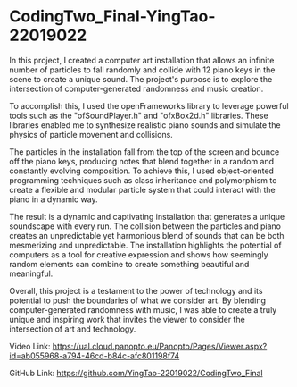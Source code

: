 # CodingTwo_Final-YingTao-22019022

In this project, I created a computer art installation that allows an infinite number of particles to fall randomly and collide with 12 piano keys in the scene to create a unique sound. The project's purpose is to explore the intersection of computer-generated randomness and music creation.

To accomplish this, I used the openFrameworks library to leverage powerful tools such as the "ofSoundPlayer.h" and "ofxBox2d.h" libraries. These libraries enabled me to synthesize realistic piano sounds and simulate the physics of particle movement and collisions.

The particles in the installation fall from the top of the screen and bounce off the piano keys, producing notes that blend together in a random and constantly evolving composition. To achieve this, I used object-oriented programming techniques such as class inheritance and polymorphism to create a flexible and modular particle system that could interact with the piano in a dynamic way.

The result is a dynamic and captivating installation that generates a unique soundscape with every run. The collision between the particles and piano creates an unpredictable yet harmonious blend of sounds that can be both mesmerizing and unpredictable. The installation highlights the potential of computers as a tool for creative expression and shows how seemingly random elements can combine to create something beautiful and meaningful.

Overall, this project is a testament to the power of technology and its potential to push the boundaries of what we consider art. By blending computer-generated randomness with music, I was able to create a truly unique and inspiring work that invites the viewer to consider the intersection of art and technology.

Video Link: https://ual.cloud.panopto.eu/Panopto/Pages/Viewer.aspx?id=ab055968-a794-46cd-b84c-afc801198f74

GitHub Link: https://github.com/YingTao-22019022/CodingTwo_Final
